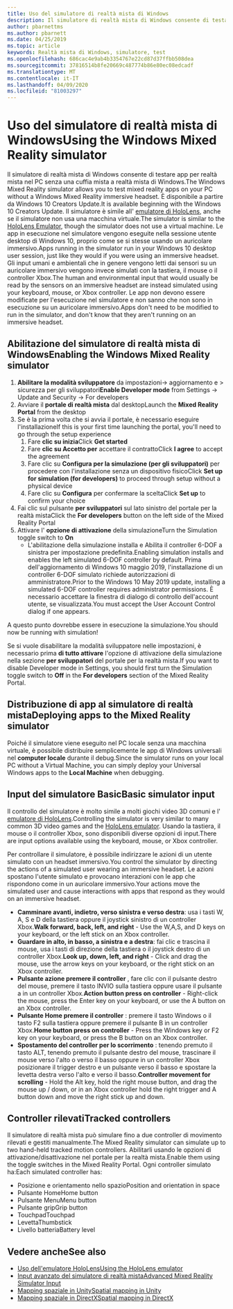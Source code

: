 ```yaml
---
title: Uso del simulatore di realtà mista di Windows
description: Il simulatore di realtà mista di Windows consente di testare app per realtà mista nel PC senza una cuffia mista a realtà mista di Windows.
author: pbarnettms
ms.author: pbarnett
ms.date: 04/25/2019
ms.topic: article
keywords: Realtà mista di Windows, simulatore, test
ms.openlocfilehash: 686cac4e9ab4b3354767e22cd87d37ffbb508dea
ms.sourcegitcommit: 37816514b8fe20669c487774b86e80ec08edcadf
ms.translationtype: MT
ms.contentlocale: it-IT
ms.lasthandoff: 04/09/2020
ms.locfileid: "81003297"
---
```

# <a name="using-the-windows-mixed-reality-simulator"></a><span data-ttu-id="a1be5-104">Uso del simulatore di realtà mista di Windows</span><span class="sxs-lookup"><span data-stu-id="a1be5-104">Using the Windows Mixed Reality simulator</span></span>

<span data-ttu-id="a1be5-105">Il simulatore di realtà mista di Windows consente di testare app per realtà mista nel PC senza una cuffia mista a realtà mista di Windows.</span><span class="sxs-lookup"><span data-stu-id="a1be5-105">The Windows Mixed Reality simulator allows you to test mixed reality apps on your PC without a Windows Mixed Reality immersive headset.</span></span> <span data-ttu-id="a1be5-106">È disponibile a partire da Windows 10 Creators Update.</span><span class="sxs-lookup"><span data-stu-id="a1be5-106">It is available beginning with the Windows 10 Creators Update.</span></span> <span data-ttu-id="a1be5-107">Il simulatore è simile all' [emulatore di HoloLens](using-the-hololens-emulator.md), anche se il simulatore non usa una macchina virtuale.</span><span class="sxs-lookup"><span data-stu-id="a1be5-107">The simulator is similar to the [HoloLens Emulator](using-the-hololens-emulator.md), though the simulator does not use a virtual machine.</span></span> <span data-ttu-id="a1be5-108">Le app in esecuzione nel simulatore vengono eseguite nella sessione utente desktop di Windows 10, proprio come se si stesse usando un auricolare immersivo.</span><span class="sxs-lookup"><span data-stu-id="a1be5-108">Apps running in the simulator run in your Windows 10 desktop user session, just like they would if you were using an immersive headset.</span></span> <span data-ttu-id="a1be5-109">Gli input umani e ambientali che in genere vengono letti dai sensori su un auricolare immersivo vengono invece simulati con la tastiera, il mouse o il controller Xbox.</span><span class="sxs-lookup"><span data-stu-id="a1be5-109">The human and environmental input that would usually be read by the sensors on an immersive headset are instead simulated using your keyboard, mouse, or Xbox controller.</span></span> <span data-ttu-id="a1be5-110">Le app non devono essere modificate per l'esecuzione nel simulatore e non sanno che non sono in esecuzione su un auricolare immersivo.</span><span class="sxs-lookup"><span data-stu-id="a1be5-110">Apps don't need to be modified to run in the simulator, and don't know that they aren't running on an immersive headset.</span></span>

## <a name="enabling-the-windows-mixed-reality-simulator"></a><span data-ttu-id="a1be5-111">Abilitazione del simulatore di realtà mista di Windows</span><span class="sxs-lookup"><span data-stu-id="a1be5-111">Enabling the Windows Mixed Reality simulator</span></span>

1. <span data-ttu-id="a1be5-112">**Abilitare la modalità sviluppatore** da impostazioni-> aggiornamento e > sicurezza per gli sviluppatori</span><span class="sxs-lookup"><span data-stu-id="a1be5-112">**Enable Developer mode** from Settings -> Update and Security -> For developers</span></span>
2. <span data-ttu-id="a1be5-113">Avviare il **portale di realtà mista** dal desktop</span><span class="sxs-lookup"><span data-stu-id="a1be5-113">Launch the **Mixed Reality Portal** from the desktop</span></span>
3. <span data-ttu-id="a1be5-114">Se è la prima volta che si avvia il portale, è necessario eseguire l'installazione</span><span class="sxs-lookup"><span data-stu-id="a1be5-114">If this is your first time launching the portal, you'll need to go through the setup experience</span></span>
   1. <span data-ttu-id="a1be5-115">Fare **clic su inizia**</span><span class="sxs-lookup"><span data-stu-id="a1be5-115">Click **Get started**</span></span>
   2. <span data-ttu-id="a1be5-116">Fare **clic su Accetto per** accettare il contratto</span><span class="sxs-lookup"><span data-stu-id="a1be5-116">Click **I agree** to accept the agreement</span></span>
   3. <span data-ttu-id="a1be5-117">Fare clic su **Configura per la simulazione (per gli sviluppatori)** per procedere con l'installazione senza un dispositivo fisico</span><span class="sxs-lookup"><span data-stu-id="a1be5-117">Click **Set up for simulation (for developers)** to proceed through setup without a physical device</span></span>
   4. <span data-ttu-id="a1be5-118">Fare clic su **Configura** per confermare la scelta</span><span class="sxs-lookup"><span data-stu-id="a1be5-118">Click **Set up** to confirm your choice</span></span>
4. <span data-ttu-id="a1be5-119">Fai clic sul pulsante **per sviluppatori** sul lato sinistro del portale per la realtà mista</span><span class="sxs-lookup"><span data-stu-id="a1be5-119">Click the **For developers** button on the left side of the Mixed Reality Portal</span></span>
5. <span data-ttu-id="a1be5-120">Attivare l' **opzione di attivazione** della simulazione</span><span class="sxs-lookup"><span data-stu-id="a1be5-120">Turn the Simulation toggle switch to **On**</span></span>
   * <span data-ttu-id="a1be5-121">L'abilitazione della simulazione installa e Abilita il controller 6-DOF a sinistra per impostazione predefinita.</span><span class="sxs-lookup"><span data-stu-id="a1be5-121">Enabling simulation installs and enables the left simulated 6-DOF controller by default.</span></span>  <span data-ttu-id="a1be5-122">Prima dell'aggiornamento di Windows 10 maggio 2019, l'installazione di un controller 6-DOF simulato richiede autorizzazioni di amministratore.</span><span class="sxs-lookup"><span data-stu-id="a1be5-122">Prior to the Windows 10 May 2019 update, installing a simulated 6-DOF controller requires administrator permissions.</span></span>  <span data-ttu-id="a1be5-123">È necessario accettare la finestra di dialogo di controllo dell'account utente, se visualizzata.</span><span class="sxs-lookup"><span data-stu-id="a1be5-123">You must accept the User Account Control dialog if one appears.</span></span>

<span data-ttu-id="a1be5-124">A questo punto dovrebbe essere in esecuzione la simulazione.</span><span class="sxs-lookup"><span data-stu-id="a1be5-124">You should now be running with simulation!</span></span>

<span data-ttu-id="a1be5-125">Se si vuole disabilitare la modalità sviluppatore nelle impostazioni, è necessario prima **di tutto attivare** l'opzione di attivazione della simulazione nella sezione **per sviluppatori** del portale per la realtà mista.</span><span class="sxs-lookup"><span data-stu-id="a1be5-125">If you want to disable Developer mode in Settings, you should first turn the Simulation toggle switch to **Off** in the **For developers** section of the Mixed Reality Portal.</span></span>

## <a name="deploying-apps-to-the-mixed-reality-simulator"></a><span data-ttu-id="a1be5-126">Distribuzione di app al simulatore di realtà mista</span><span class="sxs-lookup"><span data-stu-id="a1be5-126">Deploying apps to the Mixed Reality simulator</span></span>

<span data-ttu-id="a1be5-127">Poiché il simulatore viene eseguito nel PC locale senza una macchina virtuale, è possibile distribuire semplicemente le app di Windows universali nel **computer locale** durante il debug.</span><span class="sxs-lookup"><span data-stu-id="a1be5-127">Since the simulator runs on your local PC without a Virtual Machine, you can simply deploy your Universal Windows apps to the **Local Machine** when debugging.</span></span>

## <a name="basic-simulator-input"></a><span data-ttu-id="a1be5-128">Input del simulatore Basic</span><span class="sxs-lookup"><span data-stu-id="a1be5-128">Basic simulator input</span></span>

<span data-ttu-id="a1be5-129">Il controllo del simulatore è molto simile a molti giochi video 3D comuni e l' [emulatore di HoloLens](using-the-hololens-emulator.md).</span><span class="sxs-lookup"><span data-stu-id="a1be5-129">Controlling the simulator is very similar to many common 3D video games and the [HoloLens emulator](using-the-hololens-emulator.md).</span></span> <span data-ttu-id="a1be5-130">Usando la tastiera, il mouse o il controller Xbox, sono disponibili diverse opzioni di input.</span><span class="sxs-lookup"><span data-stu-id="a1be5-130">There are input options available using the keyboard, mouse, or Xbox controller.</span></span>

<span data-ttu-id="a1be5-131">Per controllare il simulatore, è possibile indirizzare le azioni di un utente simulato con un headset immersivo.</span><span class="sxs-lookup"><span data-stu-id="a1be5-131">You control the simulator by directing the actions of a simulated user wearing an immersive headset.</span></span> <span data-ttu-id="a1be5-132">Le azioni spostano l'utente simulato e provocano interazioni con le app che rispondono come in un auricolare immersivo.</span><span class="sxs-lookup"><span data-stu-id="a1be5-132">Your actions move the simulated user and cause interactions with apps that respond as they would on an immersive headset.</span></span>
* <span data-ttu-id="a1be5-133">**Camminare avanti, indietro, verso sinistra e verso destra**: usa i tasti W, A, S e D della tastiera oppure il joystick sinistro di un controller Xbox.</span><span class="sxs-lookup"><span data-stu-id="a1be5-133">**Walk forward, back, left, and right** - Use the W,A,S, and D keys on your keyboard, or the left stick on an Xbox controller.</span></span>
* <span data-ttu-id="a1be5-134">**Guardare in alto, in basso, a sinistra e a destra**: fai clic e trascina il mouse, usa i tasti di direzione della tastiera o il joystick destro di un controller Xbox.</span><span class="sxs-lookup"><span data-stu-id="a1be5-134">**Look up, down, left, and right** - Click and drag the mouse, use the arrow keys on your keyboard, or the right stick on an Xbox controller.</span></span>
* <span data-ttu-id="a1be5-135">**Pulsante azione premere il controller** , fare clic con il pulsante destro del mouse, premere il tasto INVIO sulla tastiera oppure usare il pulsante a in un controller Xbox.</span><span class="sxs-lookup"><span data-stu-id="a1be5-135">**Action button press on controller** - Right-click the mouse, press the Enter key on your keyboard, or use the A button on an Xbox controller.</span></span>
* <span data-ttu-id="a1be5-136">**Pulsante Home premere il controller** : premere il tasto Windows o il tasto F2 sulla tastiera oppure premere il pulsante B in un controller Xbox.</span><span class="sxs-lookup"><span data-stu-id="a1be5-136">**Home button press on controller** - Press the Windows key or F2 key on your keyboard, or press the B button on an Xbox controller.</span></span>
* <span data-ttu-id="a1be5-137">**Spostamento del controller per lo scorrimento** : tenendo premuto il tasto ALT, tenendo premuto il pulsante destro del mouse, trascinare il mouse verso l'alto o verso il basso oppure in un controller Xbox posizionare il trigger destro e un pulsante verso il basso e spostare la levetta destra verso l'alto e verso il basso.</span><span class="sxs-lookup"><span data-stu-id="a1be5-137">**Controller movement for scrolling** - Hold the Alt key, hold the right mouse button, and drag the mouse up / down, or in an Xbox controller hold the right trigger and A button down and move the right stick up and down.</span></span>

## <a name="tracked-controllers"></a><span data-ttu-id="a1be5-138">Controller rilevati</span><span class="sxs-lookup"><span data-stu-id="a1be5-138">Tracked controllers</span></span>

<span data-ttu-id="a1be5-139">Il simulatore di realtà mista può simulare fino a due controller di movimento rilevati e gestiti manualmente.</span><span class="sxs-lookup"><span data-stu-id="a1be5-139">The Mixed Reality simulator can simulate up to two hand-held tracked motion controllers.</span></span> <span data-ttu-id="a1be5-140">Abilitarli usando le opzioni di attivazione/disattivazione nel portale per la realtà mista.</span><span class="sxs-lookup"><span data-stu-id="a1be5-140">Enable them using the toggle switches in the Mixed Reality Portal.</span></span> <span data-ttu-id="a1be5-141">Ogni controller simulato ha:</span><span class="sxs-lookup"><span data-stu-id="a1be5-141">Each simulated controller has:</span></span>
* <span data-ttu-id="a1be5-142">Posizione e orientamento nello spazio</span><span class="sxs-lookup"><span data-stu-id="a1be5-142">Position and orientation in space</span></span>
* <span data-ttu-id="a1be5-143">Pulsante Home</span><span class="sxs-lookup"><span data-stu-id="a1be5-143">Home button</span></span>
* <span data-ttu-id="a1be5-144">Pulsante Menu</span><span class="sxs-lookup"><span data-stu-id="a1be5-144">Menu button</span></span>
* <span data-ttu-id="a1be5-145">Pulsante grip</span><span class="sxs-lookup"><span data-stu-id="a1be5-145">Grip button</span></span>
* <span data-ttu-id="a1be5-146">Touchpad</span><span class="sxs-lookup"><span data-stu-id="a1be5-146">Touchpad</span></span>
* <span data-ttu-id="a1be5-147">Levetta</span><span class="sxs-lookup"><span data-stu-id="a1be5-147">Thumbstick</span></span>
* <span data-ttu-id="a1be5-148">Livello batteria</span><span class="sxs-lookup"><span data-stu-id="a1be5-148">Battery level</span></span>

## <a name="see-also"></a><span data-ttu-id="a1be5-149">Vedere anche</span><span class="sxs-lookup"><span data-stu-id="a1be5-149">See also</span></span>
* [<span data-ttu-id="a1be5-150">Uso dell'emulatore HoloLens</span><span class="sxs-lookup"><span data-stu-id="a1be5-150">Using the HoloLens emulator</span></span>](using-the-hololens-emulator.md)
* [<span data-ttu-id="a1be5-151">Input avanzato del simulatore di realtà mista</span><span class="sxs-lookup"><span data-stu-id="a1be5-151">Advanced Mixed Reality Simulator Input</span></span>](advanced-hololens-emulator-and-mixed-reality-simulator-input.md)
* [<span data-ttu-id="a1be5-152">Mapping spaziale in Unity</span><span class="sxs-lookup"><span data-stu-id="a1be5-152">Spatial mapping in Unity</span></span>](spatial-mapping-in-unity.md)
* [<span data-ttu-id="a1be5-153">Mapping spaziale in DirectX</span><span class="sxs-lookup"><span data-stu-id="a1be5-153">Spatial mapping in DirectX</span></span>](spatial-mapping-in-directx.md)

